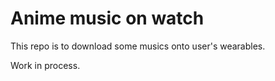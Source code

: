 # Anime music on watch

This repo is to download some musics onto user's wearables.

Work in process.